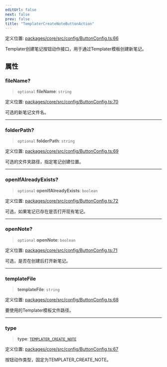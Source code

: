 ```yaml
---
editUrl: false
next: false
prev: false
title: "TemplaterCreateNoteButtonAction"
---
```


定义位置: [packages/core/src/config/ButtonConfig.ts:66](https://github.com/mProjectsCode/obsidian-meta-bind-plugin/blob/6e87907d27dd07b6437b63c980b11d2bfef62599/packages/core/src/config/ButtonConfig.ts#L66)

Templater创建笔记按钮动作接口，用于通过Templater模板创建新笔记。

## 属性

### fileName?

> `optional` **fileName**: `string`

定义位置: [packages/core/src/config/ButtonConfig.ts:70](https://github.com/mProjectsCode/obsidian-meta-bind-plugin/blob/6e87907d27dd07b6437b63c980b11d2bfef62599/packages/core/src/config/ButtonConfig.ts#L70)

可选的新笔记文件名。

***

### folderPath?

> `optional` **folderPath**: `string`

定义位置: [packages/core/src/config/ButtonConfig.ts:69](https://github.com/mProjectsCode/obsidian-meta-bind-plugin/blob/6e87907d27dd07b6437b63c980b11d2bfef62599/packages/core/src/config/ButtonConfig.ts#L69)

可选的文件夹路径，指定笔记创建位置。

***

### openIfAlreadyExists?

> `optional` **openIfAlreadyExists**: `boolean`

定义位置: [packages/core/src/config/ButtonConfig.ts:72](https://github.com/mProjectsCode/obsidian-meta-bind-plugin/blob/6e87907d27dd07b6437b63c980b11d2bfef62599/packages/core/src/config/ButtonConfig.ts#L72)

可选，如果笔记已存在是否打开现有笔记。

***

### openNote?

> `optional` **openNote**: `boolean`

定义位置: [packages/core/src/config/ButtonConfig.ts:71](https://github.com/mProjectsCode/obsidian-meta-bind-plugin/blob/6e87907d27dd07b6437b63c980b11d2bfef62599/packages/core/src/config/ButtonConfig.ts#L71)

可选，是否在创建后打开新笔记。

***

### templateFile

> **templateFile**: `string`

定义位置: [packages/core/src/config/ButtonConfig.ts:68](https://github.com/mProjectsCode/obsidian-meta-bind-plugin/blob/6e87907d27dd07b6437b63c980b11d2bfef62599/packages/core/src/config/ButtonConfig.ts#L68)

要使用的Templater模板文件路径。

***

### type

> **type**: [`TEMPLATER_CREATE_NOTE`](/obsidian-meta-bind-plugin-docs/api/enumerations/buttonactiontype/#templater_create_note)

定义位置: [packages/core/src/config/ButtonConfig.ts:67](https://github.com/mProjectsCode/obsidian-meta-bind-plugin/blob/6e87907d27dd07b6437b63c980b11d2bfef62599/packages/core/src/config/ButtonConfig.ts#L67)

按钮动作类型，固定为TEMPLATER_CREATE_NOTE。
